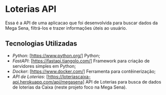# Loterias API

Essa é a API de uma aplicacao que foi desenvolvida para buscar dados da Mega Sena, filtrá-los e trazer informações úteis ao usuário.

## Tecnologias Utilizadas

- *Python*: [https://www.python.org/] Python;
- *FastAPI*: [https://fastapi.tiangolo.com/] Framework para criação de servidores simples em Python;
- *Docker*: [https://www.docker.com/] Ferramenta para contêinerização;
- *API de Loterias*: [https://loteriascaixa-api.herokuapp.com/api/megasena] API de Loterias para busca de dados de loterias da Caixa (neste projeto foco na Mega Sena).
